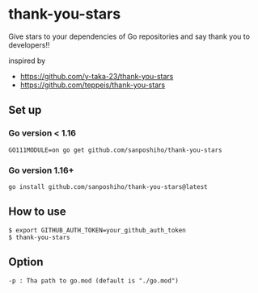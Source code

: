 # thank-you-stars

Give stars to your dependencies of Go repositories and say thank you to developers!!


inspired by
- https://github.com/y-taka-23/thank-you-stars
- https://github.com/teppeis/thank-you-stars

## Set up

### Go version < 1.16

```
GO111MODULE=on go get github.com/sanposhiho/thank-you-stars
```

### Go version 1.16+

```
go install github.com/sanposhiho/thank-you-stars@latest
```

## How to use

```
$ export GITHUB_AUTH_TOKEN=your_github_auth_token
$ thank-you-stars
```

## Option

```
-p : Tha path to go.mod (default is "./go.mod")
```
